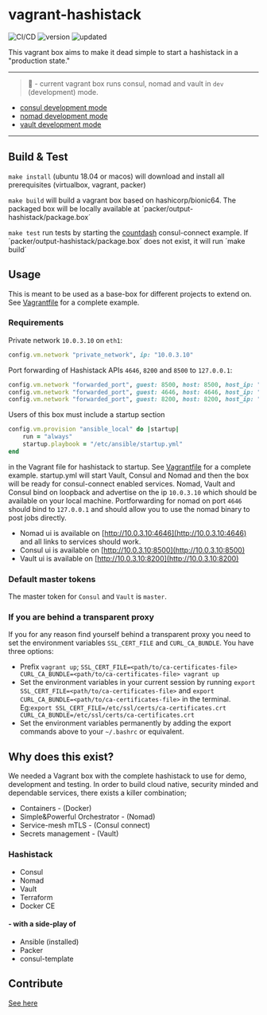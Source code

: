 # vagrant-hashistack

![CI/CD](https://github.com/fredrikhgrelland/vagrant-hashistack/workflows/CI/CD/badge.svg)
![version](https://img.shields.io/badge/dynamic/json?label=latest%20version&query=%24.current_version.version&url=https%3A%2F%2Fapp.vagrantup.com%2Fapi%2Fv1%2Fbox%2Ffredrikhgrelland%2Fhashistack)
![updated](https://img.shields.io/badge/dynamic/json?label=updated&query=%24.current_version.updated_at&url=https%3A%2F%2Fapp.vagrantup.com%2Fapi%2Fv1%2Fbox%2Ffredrikhgrelland%2Fhashistack)

This vagrant box aims to make it dead simple to start a hashistack in a "production state."

---
> 🚧 - current vagrant box runs consul, nomad and vault in `dev` (development) mode.
- [consul development mode](https://learn.hashicorp.com/consul/getting-started/agent)
- [nomad development mode](https://learn.hashicorp.com/nomad/getting-started/running)
- [vault development mode](https://www.vaultproject.io/docs/concepts/dev-server)
---

## Build & Test

`make install` (ubuntu 18.04 or macos) will download and install all prerequisites (virtualbox, vagrant, packer) 

`make build` will build a vagrant box based on hashicorp/bionic64. The packaged box will be locally available at ´packer/output-hashistack/package.box´

`make test` run tests by starting the [countdash](https://www.nomadproject.io/docs/integrations/consul-connect/) consul-connect example. If ´packer/output-hashistack/package.box´ does not exist, it will run ´make build´

## Usage

This is meant to be used as a base-box for different projects to extend on. See [Vagrantfile](vagrant/Vagrantfile) for a complete example.

### Requirements

Private network `10.0.3.10` on `eth1`:
```ruby
config.vm.network "private_network", ip: "10.0.3.10"
```

Port forwarding of Hashistack APIs `4646`, `8200` and `8500` to `127.0.0.1`:
```ruby
config.vm.network "forwarded_port", guest: 8500, host: 8500, host_ip: "127.0.0.1"
config.vm.network "forwarded_port", guest: 4646, host: 4646, host_ip: "127.0.0.1"
config.vm.network "forwarded_port", guest: 8200, host: 8200, host_ip: "127.0.0.1"
```

Users of this box must include a startup section
```ruby
config.vm.provision "ansible_local" do |startup|
    run = "always"
    startup.playbook = "/etc/ansible/startup.yml"
end
```

in the Vagrant file for hashistack to startup. See [Vagrantfile](vagrant/Vagrantfile) for a complete example.
startup.yml will start Vault, Consul and Nomad and then the box will be ready for consul-connect enabled services.
Nomad, Vault and Consul bind on loopback and advertise on the ip `10.0.3.10` which should be available on your local machine.
Portforwarding for nomad on port `4646` should bind to `127.0.0.1` and should allow you to use the nomad binary to post jobs directly.
- Nomad ui is available on [http://10.0.3.10:4646](http://10.0.3.10:4646) and all links to services should work.
- Consul ui is available on [http://10.0.3.10:8500](http://10.0.3.10:8500)
- Vault ui is available on [http://10.0.3.10:8200](http://10.0.3.10:8200)

### Default master tokens

The master token for `Consul` and `Vault` is `master`.

### If you are behind a transparent proxy

If you for any reason find yourself behind a transparent proxy you need to set the environment variables `SSL_CERT_FILE` and `CURL_CA_BUNDLE`. You have three options:
- Prefix `vagrant up`; `SSL_CERT_FILE=<path/to/ca-certificates-file> CURL_CA_BUNDLE=<path/to/ca-certificates-file> vagrant up`
- Set the environment variables in your current session by running `export SSL_CERT_FILE=<path/to/ca-certificates-file>` and `export CURL_CA_BUNDLE=<path/to/ca-certificates-file>` in the terminal. Eg:`export SSL_CERT_FILE=/etc/ssl/certs/ca-certificates.crt CURL_CA_BUNDLE=/etc/ssl/certs/ca-certificates.crt`
- Set the environment variables permanently by adding the export commands above to your `~/.bashrc` or equivalent.

## Why does this exist?

We needed a Vagrant box with the complete hashistack to use for demo, development and testing.
In order to build cloud native, security minded and dependable services, there exists a killer combination;
- Containers - (Docker)
- Simple&Powerful Orchestrator - (Nomad)
- Service-mesh mTLS - (Consul connect)
- Secrets management - (Vault)

### Hashistack

- Consul
- Nomad
- Vault
- Terraform
- Docker CE

#### - with a side-play of

- Ansible (installed)
- Packer
- consul-template

## Contribute

[See here](docs/CONTRIBUTING.md)
